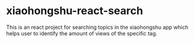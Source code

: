 # xiaohongshu-react-search
This is an react project for searching topics in the xiaohongshu app which helps user to identify the amount of views of the specific tag.
